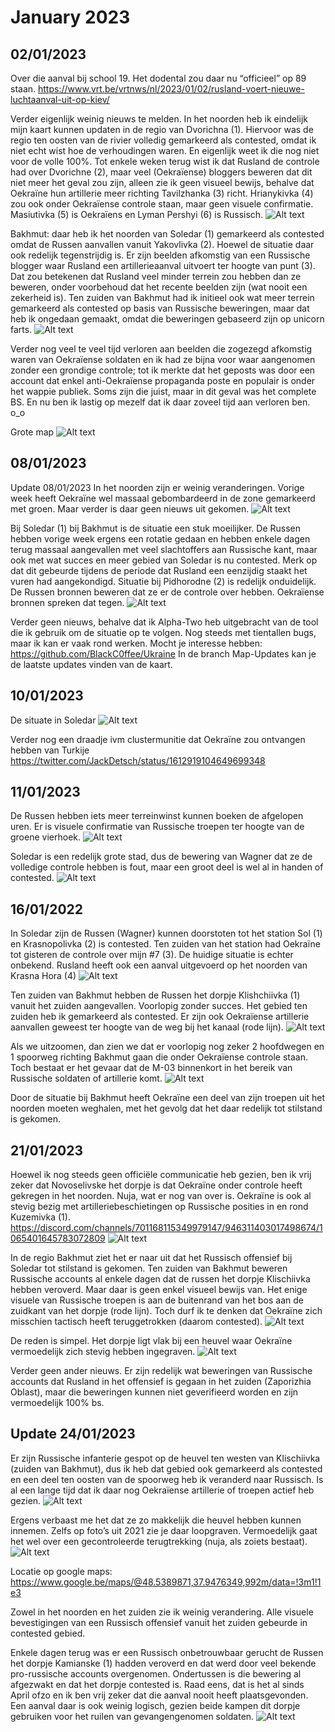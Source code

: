 # January 2023

## 02/01/2023

Over die aanval bij school 19. Het dodental zou daar nu “officieel” op 89 staan. <https://www.vrt.be/vrtnws/nl/2023/01/02/rusland-voert-nieuwe-luchtaanval-uit-op-kiev/>

Verder eigenlijk weinig nieuws te melden. In het noorden heb ik eindelijk mijn kaart kunnen updaten in de regio van Dvorichna (1). Hiervoor was de regio ten oosten van de rivier volledig gemarkeerd als contested, omdat ik niet echt wist hoe de verhoudingen waren. En eigenlijk weet ik die nog niet voor de volle 100%. Tot enkele weken terug wist ik dat Rusland de controle had over Dvorichne (2), maar veel (Oekraïense) bloggers beweren dat dit niet meer het geval zou zijn, alleen zie ik geen visueel bewijs, behalve dat Oekraïne hun artillerie meer richting Tavilzhanka (3) richt. Hrianykivka (4) zou ook onder Oekraïense controle staan, maar geen visuele confirmatie. Masiutivka (5) is Oekraïens en Lyman Pershyi (6) is Russisch.
![Alt text](2023-01-Media/20230102a.png)

Bakhmut: daar heb ik het noorden van Soledar (1) gemarkeerd als contested omdat de Russen aanvallen vanuit Yakovlivka (2). Hoewel de situatie daar ook redelijk tegenstrijdig is. Er zijn beelden afkomstig van een Russische blogger waar Rusland een artillerieaanval uitvoert ter hoogte van punt (3). Dat zou betekenen dat Rusland veel minder terrein zou hebben dan ze beweren, onder voorbehoud dat het recente beelden zijn (wat nooit een zekerheid is). Ten zuiden van Bakhmut had ik initieel ook wat meer terrein gemarkeerd als contested op basis van Russische beweringen, maar dat heb ik ongedaan gemaakt, omdat die beweringen gebaseerd zijn op unicorn farts.
![Alt text](2023-01-Media/20230102b.png)

Verder nog veel te veel tijd verloren aan beelden die zogezegd afkomstig waren van Oekraïense soldaten en ik had ze bijna voor waar aangenomen zonder een grondige controle; tot ik merkte dat het geposts was door een account dat enkel anti-Oekraïense propaganda poste en populair is onder het wappie publiek. Soms zijn die juist, maar in dit geval was het complete BS. En nu ben ik lastig op mezelf dat ik daar zoveel tijd aan verloren ben. o_o

Grote map
![Alt text](2023-01-Media/20230102c.png)

## 08/01/2023

Update 08/01/2023
In het noorden zijn er weinig veranderingen. Vorige week heeft Oekraïne wel massaal gebombardeerd in de zone gemarkeerd met groen. Maar verder is daar geen nieuws uit gekomen.
![Alt text](2023-01-Media/20230108a.png)

Bij Soledar (1) bij Bakhmut is de situatie een stuk moeilijker. De Russen hebben vorige week ergens een rotatie gedaan en hebben enkele dagen terug massaal aangevallen met veel slachtoffers aan Russische kant, maar ook met wat succes en meer gebied van Soledar is nu contested. Merk op dat dit gebeurde tijdens de periode dat Rusland een eenzijdig staakt het vuren had aangekondigd. Situatie bij Pidhorodne (2) is redelijk onduidelijk. De Russen bronnen beweren dat ze er de controle over hebben. Oekraïense bronnen spreken dat tegen.
![Alt text](2023-01-Media/20230108b.png)

Verder geen nieuws, behalve dat ik Alpha-Two heb uitgebracht van de tool die ik gebruik om de situatie op te volgen. Nog steeds met tientallen bugs, maar ik kan er vaak rond werken. Mocht je interesse hebben: <https://github.com/BlackC0ffee/Ukraine> In de branch Map-Updates kan je de laatste updates vinden van de kaart. 

## 10/01/2023

De situate in Soledar
![Alt text](2023-01-Media/20230110a.png)

Verder nog een draadje ivm clustermunitie dat Oekraïne zou ontvangen hebben van Turkije <https://twitter.com/JackDetsch/status/1612919104649699348>

## 11/01/2023

De Russen hebben iets meer terreinwinst kunnen boeken de afgelopen uren. Er is visuele confirmatie van Russische troepen ter hoogte van de groene vierhoek.
![Alt text](2023-01-Media/20230111a.png)

Soledar is een redelijk grote stad, dus de bewering van Wagner dat ze de volledige controle hebben is fout, maar een groot deel is wel al in handen of contested.
![Alt text](2023-01-Media/20230111b.png)

## 16/01/2022

In Soledar zijn de Russen (Wagner) kunnen doorstoten tot het station Sol (1) en Krasnopolivka (2) is contested. Ten zuiden van het station had Oekraïne tot gisteren de controle over mijn #7 (3). De huidige situatie is echter onbekend. Rusland heeft ook een aanval uitgevoerd op het noorden van Krasna Hora (4)
![Alt text](2023-01-Media/20230116a.png)

Ten zuiden van Bakhmut hebben de Russen het dorpje Klishchiivka (1) vanuit het zuiden aangevallen. Voorlopig zonder succes. Het gebied ten zuiden heb ik gemarkeerd als contested. Er zijn ook Oekraïense artillerie aanvallen geweest ter hoogte van de weg bij het kanaal (rode lijn).
![Alt text](2023-01-Media/20230116b.png)

Als we uitzoomen, dan zien we dat er voorlopig nog zeker 2 hoofdwegen en 1 spoorweg richting Bakhmut gaan die onder Oekraïense controle staan. Toch bestaat er het gevaar dat de M-03 binnenkort in het bereik van Russische soldaten of artillerie komt.
![Alt text](2023-01-Media/20230116c.png)

Door de situatie bij Bakhmut heeft Oekraïne een deel van zijn troepen uit het noorden moeten weghalen, met het gevolg dat het daar redelijk tot stilstand is gekomen.

## 21/01/2023

Hoewel ik nog steeds geen officiële communicatie heb gezien, ben ik vrij zeker dat Novoselivske het dorpje is dat Oekraïne onder controle heeft gekregen in het noorden. Nuja, wat er nog van over is. Oekraïne is ook al stevig bezig met artilleriebeschietingen op Russische posities in en rond Kuzemivka (1). <https://discord.com/channels/701168115349979147/946311403017498674/1065401645783072809>
![Alt text](2023-01-Media/20230121a.png)

In de regio Bakhmut ziet het er naar uit dat het Russisch offensief bij Soledar tot stilstand is gekomen. Ten zuiden van Bakhmut beweren Russische accounts al enkele dagen dat de russen het dorpje Klischiivka hebben veroverd. Maar daar is geen enkel visueel bewijs van. Het enige visuele van Russische troepen is aan de buitenrand van het bos aan de zuidkant van het dorpje (rode lijn). Toch durf ik te denken dat Oekraïne zich misschien tactisch heeft teruggetrokken (daarom contested).
![Alt text](2023-01-Media/20230121b.png)

De reden is simpel. Het dorpje ligt vlak bij een heuvel waar Oekraïne vermoedelijk zich stevig hebben ingegraven.
![Alt text](2023-01-Media/20230121c.png)

Verder geen ander nieuws. Er zijn redelijk wat beweringen van Russische accounts dat Rusland in het offensief is gegaan in het zuiden (Zaporizhia Oblast), maar die beweringen kunnen niet geverifieerd worden en zijn vermoedelijk 100% bs.  

## Update 24/01/2023

Er zijn Russische infanterie gespot op de heuvel ten westen van Klischiivka (zuiden van Bakhmut), dus ik heb dat gebied ook gemarkeerd als contested en een deel ten oosten van de spoorweg heb ik veranderd naar Russisch. Is al een lange tijd dat ik daar nog Oekraïense artillerie of troepen actief heb gezien.
![Alt text](2023-01-Media/20230124a.png)

Ergens verbaast me het dat ze zo makkelijk die heuvel hebben kunnen innemen. Zelfs op foto’s uit 2021 zie je daar loopgraven. Vermoedelijk gaat het wel over een gecontroleerde terugtrekking (nuja, als zoiets bestaat).
![Alt text](2023-01-Media/20230124b.png)

Locatie op google maps: <https://www.google.be/maps/@48.5389871,37.9476349,992m/data=!3m1!1e3>

Zowel in het noorden en het zuiden zie ik weinig verandering. Alle visuele bevestigingen van een Russisch offensief vanuit het zuiden gebeurde in contested gebied.

Enkele dagen terug was er een Russisch onbetrouwbaar gerucht de Russen het dorpje Kamianske (1) hadden veroverd en dat werd door veel bekende pro-russische accounts overgenomen. Ondertussen is die bewering al afgezwakt en dat het dorpje contested is. Raad eens, dat is het al sinds April ofzo en ik ben vrij zeker dat die aanval nooit heeft plaatsgevonden. Een aanval daar is ook weinig logisch, gezien beide kampen dit dorpje gebruiken voor het ruilen van gevangengenomen soldaten.
![Alt text](2023-01-Media/20230124c.png)
